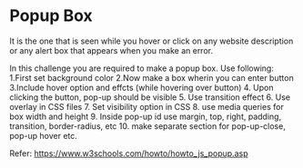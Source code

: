 # Popup Box

It is the one that is seen while you hover or click on any website description or any alert box that appears when you make an error.

In this challenge you are required to make a popup box.
Use following:
1.First set background color
2.Now make a box wherin you can enter button
3.Include hover option and effcts (while hovering over button)
4. Upon clicking the button, pop-up should be visible
5. Use transition effect
6. Use overlay in CSS files
7. Set visibility option in CSS
8. use media queries for box width and height
9. Inside pop-up id use margin, top, right, padding, transition, border-radius, etc
10. make separate section for pop-up-close, pop-up hover etc.

Refer: https://www.w3schools.com/howto/howto_js_popup.asp
